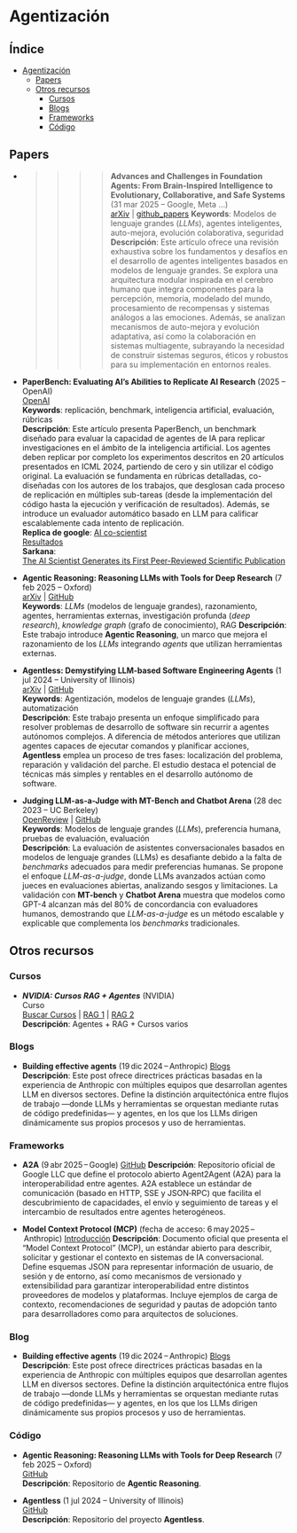 # Agentización

## Índice

- [Agentización](#agentización)
  - [Papers](#papers)
  - [Otros recursos](#otros-recursos)
    - [Cursos](#cursos)
    - [Blogs](#blogs)
    - [Frameworks](#frameworks)
    - [Código](#código)

## Papers

* >>>> **Advances and Challenges in Foundation Agents: From Brain-Inspired Intelligence to Evolutionary, Collaborative, and Safe Systems** (31 mar 2025 – Google, Meta ...)  
  [arXiv](https://www.arxiv.org/abs/2504.01990) | [github_papers](https://github.com/FoundationAgents/awesome-foundation-agents?tab=readme-ov-file)
  **Keywords**: Modelos de lenguaje grandes (*LLMs*), agentes inteligentes, auto-mejora, evolución colaborativa, seguridad  
  **Descripción**: Este artículo ofrece una revisión exhaustiva sobre los fundamentos y desafíos en el desarrollo de agentes inteligentes basados en modelos de lenguaje grandes. Se explora una arquitectura modular inspirada en el cerebro humano que integra componentes para la percepción, memoria, modelado del mundo, procesamiento de recompensas y sistemas análogos a las emociones. Además, se analizan mecanismos de auto-mejora y evolución adaptativa, así como la colaboración en sistemas multiagente, subrayando la necesidad de construir sistemas seguros, éticos y robustos para su implementación en entornos reales.

* **PaperBench: Evaluating AI’s Abilities to Replicate AI Research** (2025 – OpenAI)  
  [OpenAI](https://cdn.openai.com/papers/22265bac-3191-44e5-b057-7aaacd8e90cd/paperbench.pdf)  
  **Keywords**: replicación, benchmark, inteligencia artificial, evaluación, rúbricas  
  **Descripción**: Este artículo presenta PaperBench, un benchmark diseñado para evaluar la capacidad de agentes de IA para replicar investigaciones en el ámbito de la inteligencia artificial. Los agentes deben replicar por completo los experimentos descritos en 20 artículos presentados en ICML 2024, partiendo de cero y sin utilizar el código original. La evaluación se fundamenta en rúbricas detalladas, co-diseñadas con los autores de los trabajos, que desglosan cada proceso de replicación en múltiples sub-tareas (desde la implementación del código hasta la ejecución y verificación de resultados). Además, se introduce un evaluador automático basado en LLM para calificar escalablemente cada intento de replicación.  
  **Replica de google**: 
  [AI co-scientist](https://research.google/blog/accelerating-scientific-breakthroughs-with-an-ai-co-scientist/)  
  [Resultados](https://www.forbes.com/sites/lesliekatz/2025/02/19/google-unveils-ai-co-scientist-to-supercharge-research-breakthroughs/)  
  **Sarkana**:  
  [The AI Scientist Generates its First Peer-Reviewed Scientific Publication](https://sakana.ai/ai-scientist-first-publication/)

* **Agentic Reasoning: Reasoning LLMs with Tools for Deep Research** (7 feb 2025 – Oxford)  
  [arXiv](https://arxiv.org/abs/2502.04644) | [GitHub](https://github.com/theworldofagents/Agentic-Reasoning)  
  **Keywords**: *LLMs* (modelos de lenguaje grandes), razonamiento, agentes, herramientas externas, investigación profunda (*deep research*), *knowledge graph* (grafo de conocimiento), RAG
  **Descripción**: Este trabajo introduce **Agentic Reasoning**, un marco que mejora el razonamiento de los *LLMs* integrando *agents* que utilizan herramientas externas.  


* **Agentless: Demystifying LLM-based Software Engineering Agents** (1 jul 2024 – University of Illinois)  
  [arXiv](https://arxiv.org/abs/2407.01489) | [GitHub](https://github.com/OpenAutoCoder/Agentless)  
  **Keywords**: Agentización, modelos de lenguaje grandes (*LLMs*), automatización  
  **Descripción**: Este trabajo presenta un enfoque simplificado para resolver problemas de desarrollo de software sin recurrir a agentes autónomos complejos. A diferencia de métodos anteriores que utilizan agentes capaces de ejecutar comandos y planificar acciones, **Agentless** emplea un proceso de tres fases: localización del problema, reparación y validación del parche. El estudio destaca el potencial de técnicas más simples y rentables en el desarrollo autónomo de software.


* **Judging LLM-as-a-Judge with MT-Bench and Chatbot Arena** (28 dec 2023 – UC Berkeley)  
  [OpenReview](https://openreview.net/forum?id=uccHPGDlao) | [GitHub](https://github.com/lm-sys/FastChat/tree/main/fastchat/llm_judge)  
  **Keywords**: Modelos de lenguaje grandes (*LLMs*), preferencia humana, pruebas de evaluación, evaluación  
  **Descripción**: La evaluación de asistentes conversacionales basados en modelos de lenguaje grandes (LLMs) es desafiante debido a la falta de *benchmarks* adecuados para medir preferencias humanas. Se propone el enfoque *LLM-as-a-judge*, donde LLMs avanzados actúan como jueces en evaluaciones abiertas, analizando sesgos y limitaciones. La validación con **MT-bench** y **Chatbot Arena** muestra que modelos como GPT-4 alcanzan más del 80% de concordancia con evaluadores humanos, demostrando que *LLM-as-a-judge* es un método escalable y explicable que complementa los *benchmarks* tradicionales.

## Otros recursos

### Cursos

* ***NVIDIA: Cursos RAG + Agentes*** (NVIDIA)  
  Curso  
  [Buscar Cursos](https://www.nvidia.com/en-us/training/find-training/) | [RAG 1](https://learn.nvidia.com/courses/course-detail?course_id=course-v1:DLI+S-FX-15+V1) | [RAG 2](https://learn.nvidia.com/courses/course-detail?course_id=course-v1:DLI+S-FX-16+V1)  
  **Descripción**: Agentes + RAG + Cursos varios

### Blogs

* **Building effective agents** (19 dic 2024 – Anthropic)
  [Blogs](https://www.anthropic.com/engineering/building-effective-agents)  
  **Descripción**:   Este post ofrece directrices prácticas basadas en la experiencia de Anthropic con múltiples equipos que desarrollan agentes LLM en diversos sectores. Define la distinción arquitectónica entre flujos de trabajo —donde LLMs y herramientas se orquestan mediante rutas de código predefinidas— y agentes, en los que los LLMs dirigen dinámicamente sus propios procesos y uso de herramientas. 

### Frameworks

* **A2A** (9 abr 2025 – Google)
  [GitHub](https://github.com/google/A2A)
  **Descripción**: Repositorio oficial de Google LLC que define el protocolo abierto Agent2Agent (A2A) para la interoperabilidad entre agentes.  A2A establece un estándar de comunicación (basado en HTTP, SSE y JSON‑RPC) que facilita el descubrimiento de capacidades, el envío y seguimiento de tareas y el intercambio de resultados entre agentes heterogéneos.

* **Model Context Protocol (MCP)** (fecha de acceso: 6 may 2025 – Anthropic)
  [Introducción](https://modelcontextprotocol.io/introduction)
  **Descripción**: Documento oficial que presenta el “Model Context Protocol” (MCP), un estándar abierto para describir, solicitar y gestionar el contexto en sistemas de IA conversacional. Define esquemas JSON para representar información de usuario, de sesión y de entorno, así como mecanismos de versionado y extensibilidad para garantizar interoperabilidad entre distintos proveedores de modelos y plataformas. Incluye ejemplos de carga de contexto, recomendaciones de seguridad y pautas de adopción tanto para desarrolladores como para arquitectos de soluciones.

### Blog

* **Building effective agents** (19 dic 2024 – Anthropic)
  [Blogs](https://www.anthropic.com/engineering/building-effective-agents)  
  **Descripción**:   Este post ofrece directrices prácticas basadas en la experiencia de Anthropic con múltiples equipos que desarrollan agentes LLM en diversos sectores. Define la distinción arquitectónica entre flujos de trabajo —donde LLMs y herramientas se orquestan mediante rutas de código predefinidas— y agentes, en los que los LLMs dirigen dinámicamente sus propios procesos y uso de herramientas. 


### Código

* **Agentic Reasoning: Reasoning LLMs with Tools for Deep Research** (7 feb 2025 – Oxford)  
  [GitHub](https://github.com/theworldofagents/Agentic-Reasoning)  
  **Descripción**: Repositorio de **Agentic Reasoning**.


* **Agentless**  (1 jul 2024 – University of Illinois)  
  [GitHub](https://github.com/OpenAutoCoder/Agentless)  
  **Descripción**: Repositorio del proyecto **Agentless**.